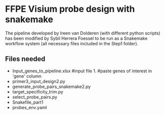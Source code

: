 # FFPE Visium probe design with snakemake
The pipeline developed by Ireen van Dolderen (with different python scripts) has been modified by Sybil Herrera Foessel to be 
run as a Snakemake workflow system (all necessary files included in the Step1 folder). 

## Files needed

- Input_genes_to_pipeline.xlsx #input file 1. #paste genes of interest in 'gene' column 
- primer3_input_design2.py
- generate_probe_pairs_snakemake2.py
- target_specificity_trim.py
- select_probe_pairs.py
- Snakefile_part1
- probes_env.yaml
